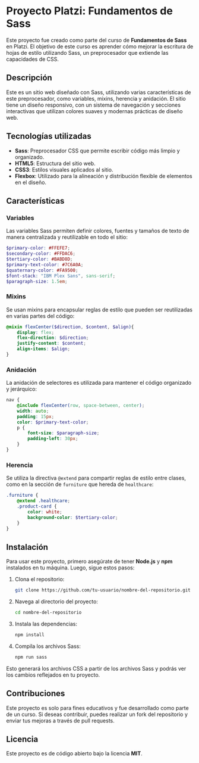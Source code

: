
# Proyecto Platzi: Fundamentos de Sass

Este proyecto fue creado como parte del curso de **Fundamentos de Sass** en Platzi. El objetivo de este curso es aprender cómo mejorar la escritura de hojas de estilo utilizando Sass, un preprocesador que extiende las capacidades de CSS.

## Descripción

Este es un sitio web diseñado con Sass, utilizando varias características de este preprocesador, como variables, mixins, herencia y anidación. El sitio tiene un diseño responsivo, con un sistema de navegación y secciones interactivas que utilizan colores suaves y modernas prácticas de diseño web.

## Tecnologías utilizadas

- **Sass**: Preprocesador CSS que permite escribir código más limpio y organizado.
- **HTML5**: Estructura del sitio web.
- **CSS3**: Estilos visuales aplicados al sitio.
- **Flexbox**: Utilizado para la alineación y distribución flexible de elementos en el diseño.

## Características

### Variables
Las variables Sass permiten definir colores, fuentes y tamaños de texto de manera centralizada y reutilizable en todo el sitio:
```scss
$primary-color: #FFEFE7;
$secondary-color: #FFDAC6;
$tertiary-color: #BABD8D;
$primary-text-color: #7C6A0A;
$quaternary-color: #FA9500;
$font-stack: "IBM Plex Sans", sans-serif;
$paragraph-size: 1.5em;
```

### Mixins
Se usan mixins para encapsular reglas de estilo que pueden ser reutilizadas en varias partes del código:
```scss
@mixin flexCenter($direction, $content, $align){
    display: flex;
    flex-direction: $direction;
    justify-content: $content;
    align-items: $align;
}
```

### Anidación
La anidación de selectores es utilizada para mantener el código organizado y jerárquico:
```scss
nav {
    @include flexCenter(row, space-between, center);
    width: auto;
    padding: 15px;
    color: $primary-text-color;
    p {
        font-size: $paragraph-size;
        padding-left: 30px;
    }
}
```

### Herencia
Se utiliza la directiva `@extend` para compartir reglas de estilo entre clases, como en la sección de `furniture` que hereda de `healthcare`:
```scss
.furniture {
    @extend .healthcare;
    .product-card {
        color: white;
        background-color: $tertiary-color;
    }
}
```

## Instalación

Para usar este proyecto, primero asegúrate de tener **Node.js** y **npm** instalados en tu máquina. Luego, sigue estos pasos:

1. Clona el repositorio:
   ```bash
   git clone https://github.com/tu-usuario/nombre-del-repositorio.git
   ```
2. Navega al directorio del proyecto:
   ```bash
   cd nombre-del-repositorio
   ```
3. Instala las dependencias:
   ```bash
   npm install
   ```
4. Compila los archivos Sass:
   ```bash
   npm run sass
   ```

Esto generará los archivos CSS a partir de los archivos Sass y podrás ver los cambios reflejados en tu proyecto.

## Contribuciones

Este proyecto es solo para fines educativos y fue desarrollado como parte de un curso. Si deseas contribuir, puedes realizar un fork del repositorio y enviar tus mejoras a través de pull requests.

## Licencia

Este proyecto es de código abierto bajo la licencia **MIT**.
